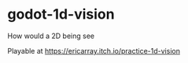 # godot-1d-vision
How would a 2D being see

Playable at https://ericarray.itch.io/practice-1d-vision
